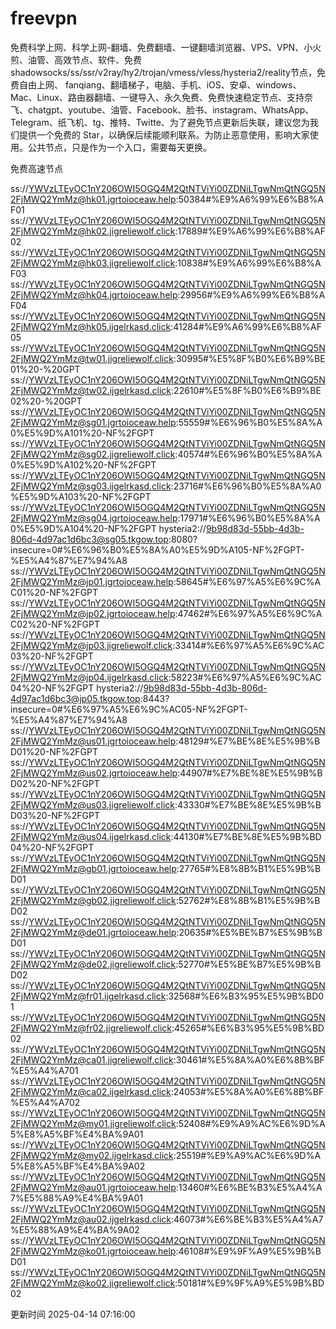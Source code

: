 # freevpn

免费科学上网、科学上网-翻墙、免费翻墙、一键翻墙浏览器、VPS、VPN、小火煎、油管、高效节点、软件、免费shadowsocks/ss/ssr/v2ray/hy2/trojan/vmess/vless/hysteria2/reality节点，免费自由上网、 fanqiang、翻墙梯子，电脑、手机、iOS、安卓、windows、Mac、Linux、路由器翻墙、一键导入、永久免费、免费快速稳定节点、支持奈飞、chatgpt、youtube、油管、Facebook、脸书、instagram、WhatsApp、Telegram、纸飞机、tg、推特、Twitte、为了避免节点更新后失联，建议您为我们提供一个免费的 Star，以确保后续能顺利联系。为防止恶意使用，影响大家使用。公共节点，只是作为一个入口，需要每天更换。

免费高速节点

ss://YWVzLTEyOC1nY206OWI5OGQ4M2QtNTViYi00ZDNiLTgwNmQtNGQ5N2FjMWQ2YmMz@hk01.jgrtoioceaw.help:50384#%E9%A6%99%E6%B8%AF01
ss://YWVzLTEyOC1nY206OWI5OGQ4M2QtNTViYi00ZDNiLTgwNmQtNGQ5N2FjMWQ2YmMz@hk02.jigreliewolf.click:17889#%E9%A6%99%E6%B8%AF02
ss://YWVzLTEyOC1nY206OWI5OGQ4M2QtNTViYi00ZDNiLTgwNmQtNGQ5N2FjMWQ2YmMz@hk03.jigreliewolf.click:10838#%E9%A6%99%E6%B8%AF03
ss://YWVzLTEyOC1nY206OWI5OGQ4M2QtNTViYi00ZDNiLTgwNmQtNGQ5N2FjMWQ2YmMz@hk04.jgrtoioceaw.help:29956#%E9%A6%99%E6%B8%AF04
ss://YWVzLTEyOC1nY206OWI5OGQ4M2QtNTViYi00ZDNiLTgwNmQtNGQ5N2FjMWQ2YmMz@hk05.ijgelrkasd.click:41284#%E9%A6%99%E6%B8%AF05
ss://YWVzLTEyOC1nY206OWI5OGQ4M2QtNTViYi00ZDNiLTgwNmQtNGQ5N2FjMWQ2YmMz@tw01.jigreliewolf.click:30995#%E5%8F%B0%E6%B9%BE01%20-%20GPT
ss://YWVzLTEyOC1nY206OWI5OGQ4M2QtNTViYi00ZDNiLTgwNmQtNGQ5N2FjMWQ2YmMz@tw02.ijgelrkasd.click:22610#%E5%8F%B0%E6%B9%BE02%20-%20GPT
ss://YWVzLTEyOC1nY206OWI5OGQ4M2QtNTViYi00ZDNiLTgwNmQtNGQ5N2FjMWQ2YmMz@sg01.jgrtoioceaw.help:55559#%E6%96%B0%E5%8A%A0%E5%9D%A101%20-NF%2FGPT
ss://YWVzLTEyOC1nY206OWI5OGQ4M2QtNTViYi00ZDNiLTgwNmQtNGQ5N2FjMWQ2YmMz@sg02.jigreliewolf.click:40574#%E6%96%B0%E5%8A%A0%E5%9D%A102%20-NF%2FGPT
ss://YWVzLTEyOC1nY206OWI5OGQ4M2QtNTViYi00ZDNiLTgwNmQtNGQ5N2FjMWQ2YmMz@sg03.ijgelrkasd.click:23716#%E6%96%B0%E5%8A%A0%E5%9D%A103%20-NF%2FGPT
ss://YWVzLTEyOC1nY206OWI5OGQ4M2QtNTViYi00ZDNiLTgwNmQtNGQ5N2FjMWQ2YmMz@sg04.jgrtoioceaw.help:17971#%E6%96%B0%E5%8A%A0%E5%9D%A104%20-NF%2FGPT
hysteria2://9b98d83d-55bb-4d3b-806d-4d97ac1d6bc3@sg05.tkgow.top:8080?insecure=0#%E6%96%B0%E5%8A%A0%E5%9D%A105-NF%2FGPT-%E5%A4%87%E7%94%A8
ss://YWVzLTEyOC1nY206OWI5OGQ4M2QtNTViYi00ZDNiLTgwNmQtNGQ5N2FjMWQ2YmMz@jp01.jgrtoioceaw.help:58645#%E6%97%A5%E6%9C%AC01%20-NF%2FGPT
ss://YWVzLTEyOC1nY206OWI5OGQ4M2QtNTViYi00ZDNiLTgwNmQtNGQ5N2FjMWQ2YmMz@jp02.jgrtoioceaw.help:47462#%E6%97%A5%E6%9C%AC02%20-NF%2FGPT
ss://YWVzLTEyOC1nY206OWI5OGQ4M2QtNTViYi00ZDNiLTgwNmQtNGQ5N2FjMWQ2YmMz@jp03.jigreliewolf.click:33414#%E6%97%A5%E6%9C%AC03%20-NF%2FGPT
ss://YWVzLTEyOC1nY206OWI5OGQ4M2QtNTViYi00ZDNiLTgwNmQtNGQ5N2FjMWQ2YmMz@jp04.ijgelrkasd.click:58223#%E6%97%A5%E6%9C%AC04%20-NF%2FGPT
hysteria2://9b98d83d-55bb-4d3b-806d-4d97ac1d6bc3@jp05.tkgow.top:8443?insecure=0#%E6%97%A5%E6%9C%AC05-NF%2FGPT-%E5%A4%87%E7%94%A8
ss://YWVzLTEyOC1nY206OWI5OGQ4M2QtNTViYi00ZDNiLTgwNmQtNGQ5N2FjMWQ2YmMz@us01.jgrtoioceaw.help:48129#%E7%BE%8E%E5%9B%BD01%20-NF%2FGPT
ss://YWVzLTEyOC1nY206OWI5OGQ4M2QtNTViYi00ZDNiLTgwNmQtNGQ5N2FjMWQ2YmMz@us02.jgrtoioceaw.help:44907#%E7%BE%8E%E5%9B%BD02%20-NF%2FGPT
ss://YWVzLTEyOC1nY206OWI5OGQ4M2QtNTViYi00ZDNiLTgwNmQtNGQ5N2FjMWQ2YmMz@us03.jigreliewolf.click:43330#%E7%BE%8E%E5%9B%BD03%20-NF%2FGPT
ss://YWVzLTEyOC1nY206OWI5OGQ4M2QtNTViYi00ZDNiLTgwNmQtNGQ5N2FjMWQ2YmMz@us04.ijgelrkasd.click:44130#%E7%BE%8E%E5%9B%BD04%20-NF%2FGPT
ss://YWVzLTEyOC1nY206OWI5OGQ4M2QtNTViYi00ZDNiLTgwNmQtNGQ5N2FjMWQ2YmMz@gb01.jgrtoioceaw.help:27765#%E8%8B%B1%E5%9B%BD01
ss://YWVzLTEyOC1nY206OWI5OGQ4M2QtNTViYi00ZDNiLTgwNmQtNGQ5N2FjMWQ2YmMz@gb02.jigreliewolf.click:52762#%E8%8B%B1%E5%9B%BD02
ss://YWVzLTEyOC1nY206OWI5OGQ4M2QtNTViYi00ZDNiLTgwNmQtNGQ5N2FjMWQ2YmMz@de01.jgrtoioceaw.help:20635#%E5%BE%B7%E5%9B%BD01
ss://YWVzLTEyOC1nY206OWI5OGQ4M2QtNTViYi00ZDNiLTgwNmQtNGQ5N2FjMWQ2YmMz@de02.jigreliewolf.click:52770#%E5%BE%B7%E5%9B%BD02
ss://YWVzLTEyOC1nY206OWI5OGQ4M2QtNTViYi00ZDNiLTgwNmQtNGQ5N2FjMWQ2YmMz@fr01.ijgelrkasd.click:32568#%E6%B3%95%E5%9B%BD01
ss://YWVzLTEyOC1nY206OWI5OGQ4M2QtNTViYi00ZDNiLTgwNmQtNGQ5N2FjMWQ2YmMz@fr02.jigreliewolf.click:45265#%E6%B3%95%E5%9B%BD02
ss://YWVzLTEyOC1nY206OWI5OGQ4M2QtNTViYi00ZDNiLTgwNmQtNGQ5N2FjMWQ2YmMz@ca01.jigreliewolf.click:30461#%E5%8A%A0%E6%8B%BF%E5%A4%A701
ss://YWVzLTEyOC1nY206OWI5OGQ4M2QtNTViYi00ZDNiLTgwNmQtNGQ5N2FjMWQ2YmMz@ca02.ijgelrkasd.click:24053#%E5%8A%A0%E6%8B%BF%E5%A4%A702
ss://YWVzLTEyOC1nY206OWI5OGQ4M2QtNTViYi00ZDNiLTgwNmQtNGQ5N2FjMWQ2YmMz@my01.jigreliewolf.click:52408#%E9%A9%AC%E6%9D%A5%E8%A5%BF%E4%BA%9A01
ss://YWVzLTEyOC1nY206OWI5OGQ4M2QtNTViYi00ZDNiLTgwNmQtNGQ5N2FjMWQ2YmMz@my02.ijgelrkasd.click:25519#%E9%A9%AC%E6%9D%A5%E8%A5%BF%E4%BA%9A02
ss://YWVzLTEyOC1nY206OWI5OGQ4M2QtNTViYi00ZDNiLTgwNmQtNGQ5N2FjMWQ2YmMz@au01.jgrtoioceaw.help:13460#%E6%BE%B3%E5%A4%A7%E5%88%A9%E4%BA%9A01
ss://YWVzLTEyOC1nY206OWI5OGQ4M2QtNTViYi00ZDNiLTgwNmQtNGQ5N2FjMWQ2YmMz@au02.ijgelrkasd.click:46073#%E6%BE%B3%E5%A4%A7%E5%88%A9%E4%BA%9A02
ss://YWVzLTEyOC1nY206OWI5OGQ4M2QtNTViYi00ZDNiLTgwNmQtNGQ5N2FjMWQ2YmMz@ko01.jgrtoioceaw.help:46108#%E9%9F%A9%E5%9B%BD01
ss://YWVzLTEyOC1nY206OWI5OGQ4M2QtNTViYi00ZDNiLTgwNmQtNGQ5N2FjMWQ2YmMz@ko02.jigreliewolf.click:50181#%E9%9F%A9%E5%9B%BD02


更新时间 2025-04-14 07:16:00